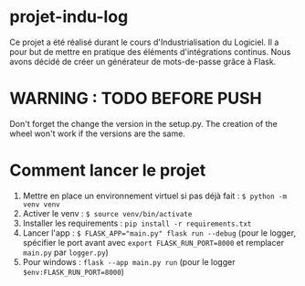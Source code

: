 # projet-indu-log

Ce projet a été réalisé durant le cours d'Industrialisation du Logiciel. Il a pour but de mettre en pratique des éléments d'intégrations continus. Nous avons décidé de créer un générateur de mots-de-passe grâce à Flask.

# WARNING : TODO BEFORE PUSH

Don't forget the change the version in the setup.py. The creation of the wheel won't work if the versions are the same.

# Comment lancer le projet

1. Mettre en place un environnement virtuel si pas déjà fait : `$ python -m venv venv`
2. Activer le venv : `$ source venv/bin/activate`
3. Installer les requirements : `pip install -r requirements.txt`
4. Lancer l'app : `$ FLASK_APP="main.py" flask run --debug` (pour le logger, spécifier le port avant avec `export FLASK_RUN_PORT=8000` et remplacer `main.py` par `logger.py`)
5. Pour windows : `flask --app main.py run` (pour le logger `$env:FLASK_RUN_PORT=8000`)
